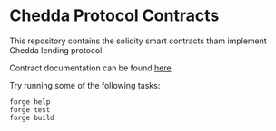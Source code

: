 # Chedda Protocol Contracts

This repository contains the solidity smart contracts tham implement Chedda lending protocol.

Contract documentation can be found [here](docs)

Try running some of the following tasks:

```shell
forge help
forge test
forge build
```
